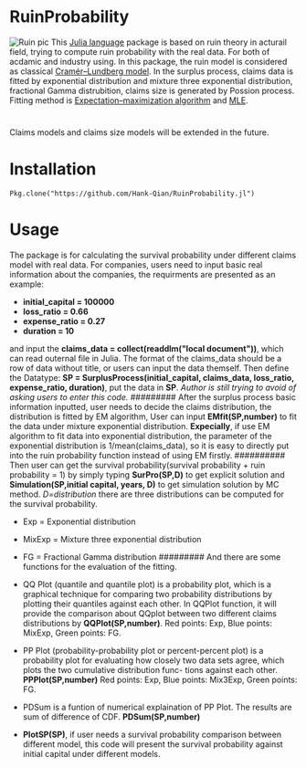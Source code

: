 RuinProbability
=
![Ruin pic](https://drive.google.com/file/d/0B67aonEbLAbUbGducUlabGNoZXc/edit)
This [Julia language](http://julialang.org) package is based on ruin theory in acturail field, trying to compute ruin probability with the real data. For both of acdamic and industry using.
In this package, the ruin model is considered as classical [Cramér–Lundberg model](http://matthewhr.wordpress.com/2012/12/11/cramer-lundberg-model/). In the surplus process, claims data is fitted by exponential distribution and mixture three exponential distribution, fractional Gamma distrubition, claims size is generated by Possion process. Fitting method is [Expectation–maximization algorithm](http://en.wikipedia.org/wiki/Expectation%E2%80%93maximization_algorithm) and [MLE](http://en.wikipedia.org/wiki/Maximum_likelihood). 
#
Claims models and claims size models will be extended in the future.
# 
#
Installation
=
```
Pkg.clone("https://github.com/Hank-Qian/RuinProbability.jl")
```
#
Usage
=
The package is for calculating the survival probability under different claims model with real data. For companies, users need to input basic real information about the companies, the requirments are presented as an example:

* **initial_capital = 100000**
* **loss_ratio = 0.66**
* **expense_ratio = 0.27**
* **duration = 10**

and input the **claims_data = collect(readdlm("local document"))**, which can read outernal file in Julia. The format of the claims_data should be a row of data without title, or users can input the data themself.
Then define the Datatype: **SP = SurplusProcess(initial_capital, claims_data, loss_ratio, expense_ratio, duration)**, put the data in **SP**. *Author is still trying to avoid of asking users to enter this code.* 
#########
After the surplus process basic information inputted, user needs to decide the claims distribution, the distribution is fitted by EM algorithm, User can input **EMfit(SP,number)** to fit the data under mixture exponential distribution. **Expecially**, if use EM algorithm to fit data into exponential distribution, the parameter of the exponential distribution is 1/mean(claims_data), so it is easy to directly put into the ruin probability function instead of using EM firstly.
##########
Then user can get the survival probability(survival probability + ruin probability = 1) by simply typing **SurPro(SP,D)** to get explicit solution and **Simulation(SP,initial capital, years, D)** to get simulation solution by MC method.
*D=distribution*
there are three distributions can be computed for the survival probability.
* Exp = Exponential distribution
* MixExp = Mixture three exponential distribution
* FG = Fractional Gamma distribution
#########
And there are some functions for the evaluation of the fitting.

* QQ Plot (quantile and quantile plot) is a probability plot, which is a graphical technique for comparing two probability distributions by plotting their quantiles against each other. In QQPlot function, it will provide the comparison about QQplot between two different claims distributions by **QQPlot(SP,number)**. Red points: Exp, Blue points: MixExp, Green points: FG. 
* PP Plot (probability-probability plot or percent-percent plot) is a probability plot for evaluating how closely two data sets agree, which plots the two cumulative distribution func- tions against each other. **PPPlot(SP,number)** Red points: Exp, Blue points: Mix3Exp, Green points: FG.
* PDSum is a funtion of numerical explaination of PP Plot. The results are sum of difference of CDF. **PDSum(SP,number)**
* **PlotSP(SP)**, if user needs a survival probability comparison between different model, this code will present the survival probability against initial capital under different models.



